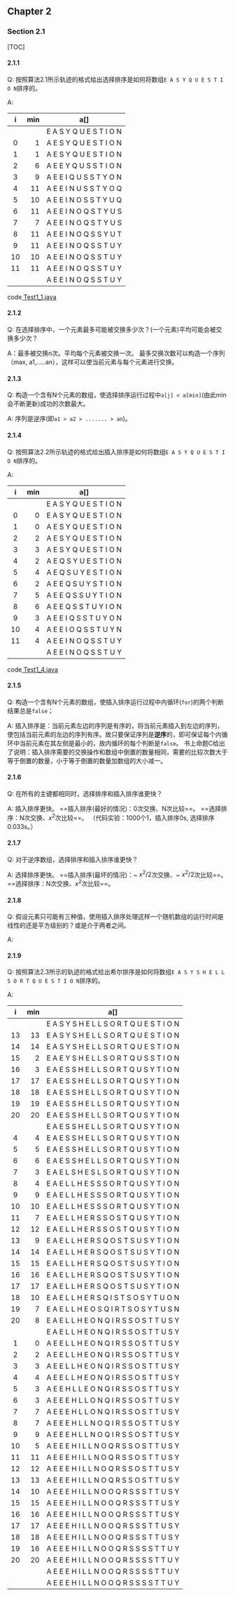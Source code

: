 ## Chapter 2 ##

### Section 2.1 ###

[TOC]

#### 2.1.1
Q: 按照算法2.1所示轨迹的格式给出选择排序是如何将数组`E A S Y Q U E S T I O N`排序的。

A:

|i      |min    |              a[]             |
|:-----:|-----:|--------------------------------|
|   |    |E A S Y Q U E S T I O N |
| 0 |1   |A E S Y Q U E S T I O N |
| 1 |1   |A E S Y Q U E S T I O N |
| 2 |6   |A E E Y Q U S S T I O N |
| 3 |9   |A E E I Q U S S T Y O N |
| 4 |11  |A E E I N U S S T Y O Q |
| 5 |10  |A E E I N O S S T Y U Q |
| 6 |11  |A E E I N O Q S T Y U S |
| 7 |7   |A E E I N O Q S T Y U S |
| 8 |11  |A E E I N O Q S S Y U T |
| 9 |11  |A E E I N O Q S S T U Y |
| 10 |10 |A E E I N O Q S S T U Y |
| 11 |11 |A E E I N O Q S S T U Y |
|    |   |A E E I N O Q S S T U Y |

code[ Test1_1.java ](https://github.com/younghz/Markdown "Markdown")


#### 2.1.2
Q: 在选择排序中，一个元素最多可能被交换多少次？(一个元素)平均可能会被交换多少次？

A：最多被交换n次。平均每个元素被交换一次。
最多交换次数可以构造一个序列（max, a1,.....an），这样可以使当前元素与每个元素进行交换。


#### 2.1.3
Q: 构造一个含有N个元素的数组，使选择排序运行过程中` a[j] < a[min] `(由此min会不断更新)成功的次数最大。

A: 序列是逆序(即`a1 > a2 > ....... > an`)。


#### 2.1.4
Q: 按照算法2.2所示轨迹的格式给出插入排序是如何将数组`E A S Y Q U E S T I O N`排序的。

A:

|i      |min    |              a[]             |
|:-----:|-----:|--------------------------------|
|    |  |E A S Y Q U E S T I O N |
| 0  |0 |E A S Y Q U E S T I O N |
| 1  |0 |A E S Y Q U E S T I O N |
| 2  |2 |A E S Y Q U E S T I O N |
| 3  |3 |A E S Y Q U E S T I O N |
| 4  |2 |A E Q S Y U E S T I O N |
| 5  |4 |A E Q S U Y E S T I O N |
| 6  |2 |A E E Q S U Y S T I O N |
| 7  |5 |A E E Q S S U Y T I O N |
| 8  |6 |A E E Q S S T U Y I O N |
| 9  |3 |A E E I Q S S T U Y O N |
| 10 |4 |A E E I O Q S S T U Y N |
| 11 |4 |A E E I N O Q S S T U Y |
|    |  |A E E I N O Q S S T U Y |

code[ Test1_4.java ](https://github.com/younghz/Markdown "Markdown")


#### 2.1.5
Q: 构造一个含有N个元素的数组，使插入排序运行过程中内循环(`for`)的两个判断结果总是`false`；

A: 插入排序是：当前元素左边的序列是有序的，将当前元素插入到左边的序列，使包括当前元素的左边的序列有序。故只要保证序列是**逆序**的，即可保证每个内循环中当前元素在其左侧是最小的，故内循环的每个判断是`false`。
书上命题C给出了说明：插入排序需要的交换操作和数组中倒置的数量相同，需要的比较次数大于等于倒置的数量，小于等于倒置的数量加数组的大小减一。


#### 2.1.6
Q: 在所有的主键都相同时，选择排序和插入排序谁更快？

A: 插入排序更快。
==插入排序(最好的情况)：0次交换、N次比较==。
==选择排序：N次交换、$x^2$次比较==。
（代码实验：1000个1，插入排序0s, 选择排序0.033s。）


#### 2.1.7
Q: 对于逆序数组，选择排序和插入排序谁更快？

A: 选择排序更快。
==插入排序(最坏的情况)：~ $x^2/2$次交换、~ $x^2/2$次比较==。
==选择排序：N次交换、$x^2$次比较==。


#### 2.1.8
Q: 假设元素只可能有三种值，使用插入排序处理这样一个随机数组的运行时间是线性的还是平方级别的？或是介于两者之间。

A:


#### 2.1.9
Q: 按照算法2.3所示的轨迹的格式给出希尔排序是如何将数组`E A S Y S H E L L S O R T Q U E S T I O N`排序的。

A:

|i      |min    |              a[]             |
|:-----:|-----:|--------------------------------|
|    |   |E A S Y S H E L L S O R T Q U E S T I O N |
| 13 |13 |E A S Y S H E L L S O R T Q U E S T I O N |
| 14 |14 |E A S Y S H E L L S O R T Q U E S T I O N |
| 15 |2  |E A E Y S H E L L S O R T Q U S S T I O N |
| 16 |3  |E A E S S H E L L S O R T Q U S Y T I O N |
| 17 |17 |E A E S S H E L L S O R T Q U S Y T I O N |
| 18 |18 |E A E S S H E L L S O R T Q U S Y T I O N |
| 19 |19 |E A E S S H E L L S O R T Q U S Y T I O N |
| 20 |20 |E A E S S H E L L S O R T Q U S Y T I O N |
|    |   |E A E S S H E L L S O R T Q U S Y T I O N |
| 4  |4  |E A E S S H E L L S O R T Q U S Y T I O N |
| 5  |5  |E A E S S H E L L S O R T Q U S Y T I O N |
| 6  |6  |E A E S S H E L L S O R T Q U S Y T I O N |
| 7  |3  |E A E L S H E S L S O R T Q U S Y T I O N |
| 8  |4  |E A E L L H E S S S O R T Q U S Y T I O N |
| 9  |9  |E A E L L H E S S S O R T Q U S Y T I O N |
| 10 |10 |E A E L L H E S S S O R T Q U S Y T I O N |
| 11 |7  |E A E L L H E R S S O S T Q U S Y T I O N |
| 12 |12 |E A E L L H E R S S O S T Q U S Y T I O N |
| 13 |9  |E A E L L H E R S Q O S T S U S Y T I O N |
| 14 |14 |E A E L L H E R S Q O S T S U S Y T I O N |
| 15 |15 |E A E L L H E R S Q O S T S U S Y T I O N |
| 16 |16 |E A E L L H E R S Q O S T S U S Y T I O N |
| 17 |17 |E A E L L H E R S Q O S T S U S Y T I O N |
| 18 |10 |E A E L L H E R S Q I S T S O S Y T U O N |
| 19 |7  |E A E L L H E O S Q I R T S O S Y T U S N |
| 20 |8  |E A E L L H E O N Q I R S S O S T T U S Y |
|    |   |E A E L L H E O N Q I R S S O S T T U S Y |
| 1  |0  |A E E L L H E O N Q I R S S O S T T U S Y |
| 2  |2  |A E E L L H E O N Q I R S S O S T T U S Y |
| 3  |3  |A E E L L H E O N Q I R S S O S T T U S Y |
| 4  |4  |A E E L L H E O N Q I R S S O S T T U S Y |
| 5  |3  |A E E H L L E O N Q I R S S O S T T U S Y |
| 6  |3  |A E E E H L L O N Q I R S S O S T T U S Y |
| 7  |7  |A E E E H L L O N Q I R S S O S T T U S Y |
| 8  |7  |A E E E H L L N O Q I R S S O S T T U S Y |
| 9  |9  |A E E E H L L N O Q I R S S O S T T U S Y |
| 10 |5  |A E E E H I L L N O Q R S S O S T T U S Y |
| 11 |11 |A E E E H I L L N O Q R S S O S T T U S Y |
| 12 |12 |A E E E H I L L N O Q R S S O S T T U S Y |
| 13 |13 |A E E E H I L L N O Q R S S O S T T U S Y |
| 14 |10 |A E E E H I L L N O O Q R S S S T T U S Y |
| 15 |15 |A E E E H I L L N O O Q R S S S T T U S Y |
| 16 |16 |A E E E H I L L N O O Q R S S S T T U S Y |
| 17 |17 |A E E E H I L L N O O Q R S S S T T U S Y |
| 18 |18 |A E E E H I L L N O O Q R S S S T T U S Y |
| 19 |16 |A E E E H I L L N O O Q R S S S S T T U Y |
| 20 |20 |A E E E H I L L N O O Q R S S S S T T U Y |
|    |   |A E E E H I L L N O O Q R S S S S T T U Y |
|    |   |A E E E H I L L N O O Q R S S S S T T U Y |

















